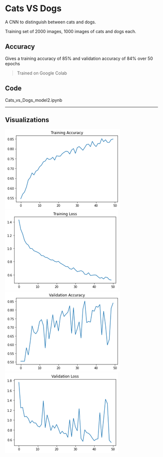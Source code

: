 # Cats VS Dogs

A CNN to distinguish between cats and dogs. <br>

Training set of 2000 images, 1000 images of cats and dogs each.

## Accuracy

Gives a training accuracy of 85% and validation accuracy of 84% over 50 epochs
> Trained on Google Colab

## Code

Cats_vs_Dogs_model2.ipynb

---

## Visualizations

<img src="models/50epochs/model-2-acc.png">
<img src="models/50epochs/model-2-loss.png">
<img src="models/50epochs/model-2-val-acc.png">
<img src="models/50epochs/model-2-val-loss.png">
